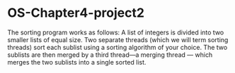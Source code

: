 # OS-Chapter4-project2
The sorting program works as follows: A list of integers is divided
into two smaller lists of equal size. Two separate threads (which we
will term sorting threads) sort each sublist using a sorting algorithm
of your choice. The two sublists are then merged by a third thread—a
merging thread — which merges the two sublists into a single sorted
list.
